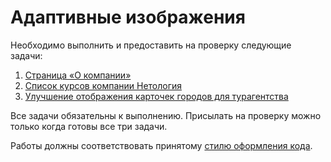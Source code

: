 # Адаптивные изображения

Необходимо выполнить и предоставить на проверку следующие задачи:

1. [Страница «О компании»](./about-page/)
2. [Список курсов компании Нетология](./course-list/)
3. [Улучшение отображения карточек городов для турагентства](./travel-agency/)

Все задачи обязательны к выполнению. Присылать на проверку можно только когда готовы все три задачи.

Работы должны соответствовать принятому [стилю оформления кода](https://netology-university.bitbucket.io/codestyle/css/).